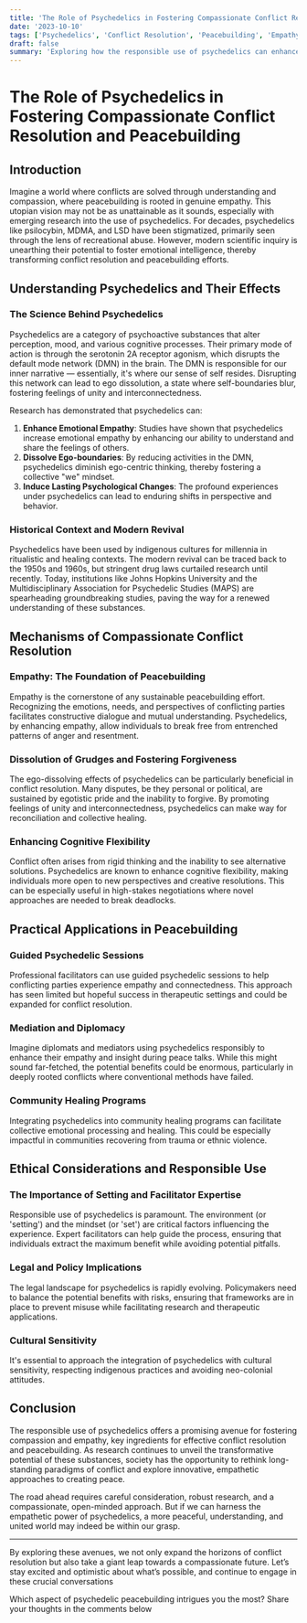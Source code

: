 ```yaml
---
title: 'The Role of Psychedelics in Fostering Compassionate Conflict Resolution and Peacebuilding'
date: '2023-10-10'
tags: ['Psychedelics', 'Conflict Resolution', 'Peacebuilding', 'Empathy']
draft: false
summary: 'Exploring how the responsible use of psychedelics can enhance empathy and compassion, thereby promoting more effective conflict resolution and peacebuilding strategies.'
---
```


# The Role of Psychedelics in Fostering Compassionate Conflict Resolution and Peacebuilding

## Introduction

Imagine a world where conflicts are solved through understanding and compassion, where peacebuilding is rooted in genuine empathy. This utopian vision may not be as unattainable as it sounds, especially with emerging research into the use of psychedelics. For decades, psychedelics like psilocybin, MDMA, and LSD have been stigmatized, primarily seen through the lens of recreational abuse. However, modern scientific inquiry is unearthing their potential to foster emotional intelligence, thereby transforming conflict resolution and peacebuilding efforts.

## Understanding Psychedelics and Their Effects

### The Science Behind Psychedelics

Psychedelics are a category of psychoactive substances that alter perception, mood, and various cognitive processes. Their primary mode of action is through the serotonin 2A receptor agonism, which disrupts the default mode network (DMN) in the brain. The DMN is responsible for our inner narrative — essentially, it's where our sense of self resides. Disrupting this network can lead to ego dissolution, a state where self-boundaries blur, fostering feelings of unity and interconnectedness.

Research has demonstrated that psychedelics can:

1. **Enhance Emotional Empathy**: Studies have shown that psychedelics increase emotional empathy by enhancing our ability to understand and share the feelings of others.
2. **Dissolve Ego-boundaries**: By reducing activities in the DMN, psychedelics diminish ego-centric thinking, thereby fostering a collective "we" mindset.
3. **Induce Lasting Psychological Changes**: The profound experiences under psychedelics can lead to enduring shifts in perspective and behavior.

### Historical Context and Modern Revival

Psychedelics have been used by indigenous cultures for millennia in ritualistic and healing contexts. The modern revival can be traced back to the 1950s and 1960s, but stringent drug laws curtailed research until recently. Today, institutions like Johns Hopkins University and the Multidisciplinary Association for Psychedelic Studies (MAPS) are spearheading groundbreaking studies, paving the way for a renewed understanding of these substances.

## Mechanisms of Compassionate Conflict Resolution

### Empathy: The Foundation of Peacebuilding

Empathy is the cornerstone of any sustainable peacebuilding effort. Recognizing the emotions, needs, and perspectives of conflicting parties facilitates constructive dialogue and mutual understanding. Psychedelics, by enhancing empathy, allow individuals to break free from entrenched patterns of anger and resentment.

### Dissolution of Grudges and Fostering Forgiveness

The ego-dissolving effects of psychedelics can be particularly beneficial in conflict resolution. Many disputes, be they personal or political, are sustained by egotistic pride and the inability to forgive. By promoting feelings of unity and interconnectedness, psychedelics can make way for reconciliation and collective healing.

### Enhancing Cognitive Flexibility

Conflict often arises from rigid thinking and the inability to see alternative solutions. Psychedelics are known to enhance cognitive flexibility, making individuals more open to new perspectives and creative resolutions. This can be especially useful in high-stakes negotiations where novel approaches are needed to break deadlocks.

## Practical Applications in Peacebuilding

### Guided Psychedelic Sessions

Professional facilitators can use guided psychedelic sessions to help conflicting parties experience empathy and connectedness. This approach has seen limited but hopeful success in therapeutic settings and could be expanded for conflict resolution.

### Mediation and Diplomacy

Imagine diplomats and mediators using psychedelics responsibly to enhance their empathy and insight during peace talks. While this might sound far-fetched, the potential benefits could be enormous, particularly in deeply rooted conflicts where conventional methods have failed.

### Community Healing Programs

Integrating psychedelics into community healing programs can facilitate collective emotional processing and healing. This could be especially impactful in communities recovering from trauma or ethnic violence.

## Ethical Considerations and Responsible Use

### The Importance of Setting and Facilitator Expertise

Responsible use of psychedelics is paramount. The environment (or 'setting') and the mindset (or 'set') are critical factors influencing the experience. Expert facilitators can help guide the process, ensuring that individuals extract the maximum benefit while avoiding potential pitfalls.

### Legal and Policy Implications

The legal landscape for psychedelics is rapidly evolving. Policymakers need to balance the potential benefits with risks, ensuring that frameworks are in place to prevent misuse while facilitating research and therapeutic applications.

### Cultural Sensitivity

It's essential to approach the integration of psychedelics with cultural sensitivity, respecting indigenous practices and avoiding neo-colonial attitudes.

## Conclusion

The responsible use of psychedelics offers a promising avenue for fostering compassion and empathy, key ingredients for effective conflict resolution and peacebuilding. As research continues to unveil the transformative potential of these substances, society has the opportunity to rethink long-standing paradigms of conflict and explore innovative, empathetic approaches to creating peace.

The road ahead requires careful consideration, robust research, and a compassionate, open-minded approach. But if we can harness the empathetic power of psychedelics, a more peaceful, understanding, and united world may indeed be within our grasp.

---

By exploring these avenues, we not only expand the horizons of conflict resolution but also take a giant leap towards a compassionate future. Let’s stay excited and optimistic about what’s possible, and continue to engage in these crucial conversations

Which aspect of psychedelic peacebuilding intrigues you the most? Share your thoughts in the comments below